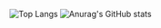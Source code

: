 ![Top Langs](https://github-readme-stats.vercel.app/api/top-langs/?username=FromSouthToNorth&layout=compact)
![Anurag's GitHub stats](https://github-readme-stats.vercel.app/api?username=FromSouthToNorth&show_icons=true)

